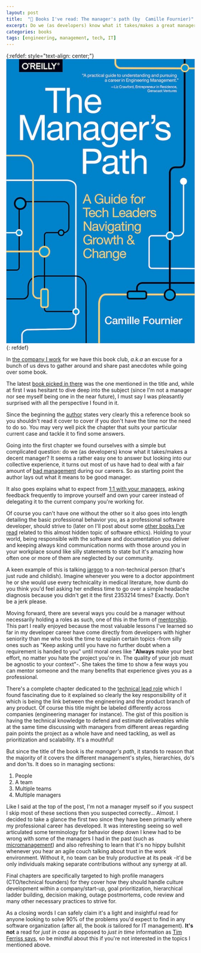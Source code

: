 ```yaml
---
layout: post
title:  "📖 Books I've read: The manager's path (by  Camille Fournier)"
excerpt: Do we (as developers) know what it takes/makes a great manager? 
categories: books
tags: [engineering, management, tech, IT]
---
```


[micro]: https://www.investopedia.com/terms/m/micro-manager.asp
[ferriss]: https://tim.blog/2018/01/04/how-to-handle-information-overwhelm-and-social-media/
[peya]: https://medium.com/latam-list/pedidosya-launches-online-supermarket-8641581dc879
[manager]: https://amzn.to/3durZVN
[author]: https://www.oreilly.com/people/camille-fournier/
[jargon]: https://www.business.com/articles/cut-the-code-why-speaking-in-technical-jargon-is-not-making-you-look-smarter/
[1_1]: https://www.radicalcandor.com/effective-one-on-ones/
[badManager]: https://www.forbes.com/sites/theyec/2018/09/25/12-traits-bad-bosses-have-in-common/#292608dc6266
[read]: https://www.goodreads.com/review/list/95758480-mauricio-chirino?ref=nav_mybooks&shelf=read
[tl]: http://www.engineeringladders.com/TechLead-EngineeringManager.html
[mentorship]: https://www.cio.com/article/2388824/how-it-mentors-can-help-advance-your-tech-career.html

{:refdef: style="text-align: center;"}
![bookCover](/assets/books/managerPath.jpg)
{: refdef}

In [the company I work][peya] for we have this book club, *a.k.a* an excuse for a bunch of us devs to gather around and share past anecdotes while going over some book. 

The latest [book picked in there][manager] was the one mentioned in the title and, while at first I was hesitant to dive deep into the subject (since I'm not a manager nor see myself being one in the near future), I must say I was pleasantly surprised with all the perspective I found in it.

Since the beginning the [author][author] states very clearly this a reference book so you shouldn't read it cover to cover if you don't have the time nor the need to do so. You may very well pick the chapter that suits your particular current case and tackle it to find some answers.

Going into the first chapter we found ourselves with a simple but complicated question: do we (as developers) know what it takes/makes a decent manager? It seems a rather easy one to answer but looking into our collective experience, it turns out most of us have had to deal with a fair amount of [bad management][badManager] during our careers. So as starting point the author lays out what it means to be good manager. 

It also goes explains what to expect from [1:1 with your managers][1_1], asking feedback frequently to improve yourself and own your career instead of delegating it to the current company you're working for.

Of course you can't have one without the other so it also goes into length detailing the basic professional behavior you, as a professional software developer, should strive to (later on I'll post about some [other books I've read][read] related to this almost hidden topic of software ethics). Holding to your world, being responsible with the software and documentation you deliver and keeping always kind communication norms with those around you in your workplace sound like silly statements to state but it's amazing how often one or more of them are neglected by our community. 

A keen example of this is talking [jargon][jargon] to a non-technical person (that's just rude and childish). Imagine whenever you were to a doctor appointment he or she would use every technicality in medical literature, how dumb do you think you'd feel asking her endless time to go over a simple headache diagnosis because you didn't get it the first 2353214 times? Exactly. Don't be a jerk please.

Moving forward, there are several ways you could be a manager without necessarily holding a roles as such, one of this in the form of [mentorship][mentorship]. This part I really enjoyed because the most valuable lessons I've learned so far in my developer career have come directly from developers with higher seniority than me who took the time to explain certain topics -from silly ones such as "Keep asking until you have no further doubt when a requirement is handed to you" until moral ones like "**Always** make your best effort, no matter you hate the project you're in. The quality of your job must be agnostic to your context"-. She takes the time to show a few ways you can mentor someone and the many benefits that experience gives you as a professional. 

There's a complete chapter dedicated to the [technical lead role][tl] which I found fascinating due to it explained so clearly the key responsibility of it which is being the link between the engineering and the product branch of any product. Of course this title might be labeled differently across companies (engineering manager for instance). The gist of this
position is having the technical knowledge to defend and estimate deliverables while at the same time discussing with managers from different areas regarding pain points the project as a whole have and need tackling, as well as prioritization and scalability. It's a mouthful!

But since the title of the book is *the manager's path*, it stands to reason that the majority of it covers the different management's styles, hierarchies, do's and don'ts. It does so in managing sections:

1. People
2. A team
3. Multiple teams
4. Multiple managers 

Like I said at the top of the post, I'm not a manager myself so if you suspect I skip most of these sections then you suspected correctly... Almost. I decided to take a glance the first two since they have been primarily where my professional career has developed. It was interesting seeing so well articulated some terminology for behavior deep down I knew had to be wrong with some of the managers I had in the past (such as [micromanagement][micro]) and also refreshing to learn that it's no hippy bullshit whenever you hear an agile couch talking about trust in the work environment. Without it, no team can be truly productive at its peak -it'd be only individuals making separate contributions without any synergy at all. 

Final chapters are specifically targeted to high profile managers (CTO/technical founders) for they cover how they should handle culture development within a company/start-up, goal prioritization, hierarchical ladder building, decision making, outage postmortems, code review and many other necessary practices to strive for.

As a closing words I can safely claim it's a light and insightful read for anyone looking to solve 90% of the problems you'd expect to find in any software organization (after all, the book *is* tailored for IT management). **It's not** a read for *just in case* as opposed to *just in time* information as [Tim Ferriss says][ferriss], so be mindful about this if you're not interested in the topics I mentioned above.
